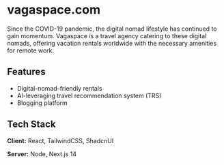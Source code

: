 # vagaspace.com

Since the COVID-19 pandemic, the digital nomad lifestyle has continued to gain momentum. Vagaspace is a travel agency catering to these digital nomads, offering vacation rentals worldwide with the necessary amenities for remote work.

## Features

- Digital-nomad-friendly rentals
- AI-leveraging travel recommendation system (TRS)
- Blogging platform

## Tech Stack

**Client:** React, TailwindCSS, ShadcnUI

**Server:** Node, Next.js 14
